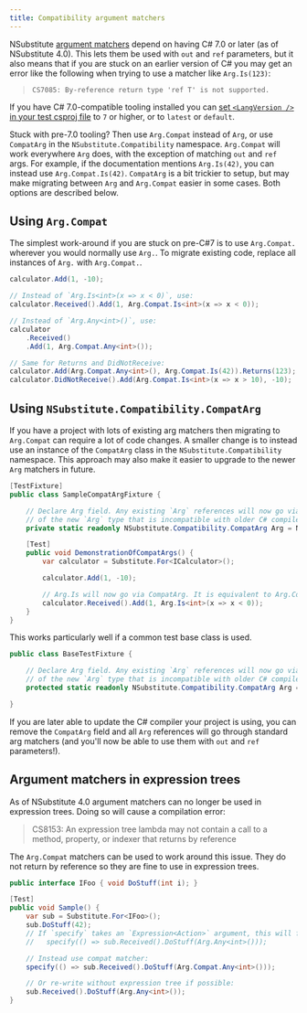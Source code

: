 ```yaml
---
title: Compatibility argument matchers
---
```


NSubstitute [argument matchers](/help/argument-matchers) depend on having C# 7.0 or later (as of NSubstitute 4.0). This lets them be used with `out` and `ref` parameters, but it also means that if you are stuck on an earlier version of C# you may get an error like the following when trying to use a matcher like `Arg.Is(123)`:

> `CS7085: By-reference return type 'ref T' is not supported.`

If you have C# 7.0-compatible tooling installed you can [set `<LangVersion />` in your test csproj file](https://docs.microsoft.com/en-us/dotnet/csharp/language-reference/configure-language-version) to `7` or higher, or to `latest` or `default`.

Stuck with pre-7.0 tooling? Then use `Arg.Compat` instead of `Arg`, or use `CompatArg` in the `NSubstitute.Compatibility` namespace. `Arg.Compat` will work everywhere `Arg` does, with the exception of matching `out` and `ref` args. For example, if the documentation mentions `Arg.Is(42)`, you can instead use `Arg.Compat.Is(42)`. `CompatArg` is a bit trickier to setup, but may make migrating between `Arg` and `Arg.Compat` easier in some cases. Both options are described below.

<!--
```requiredcode
public interface ICalculator {
    int Add(int a, int b);
}
ICalculator calculator;
[SetUp] public void SetUp() {
    calculator = Substitute.For<ICalculator>();
}
```
-->

## Using `Arg.Compat`

The simplest work-around if you are stuck on pre-C#7 is to use `Arg.Compat.` wherever you would normally use `Arg.`. To migrate existing code, replace all instances of `Arg.` with `Arg.Compat.`.

```csharp
calculator.Add(1, -10);

// Instead of `Arg.Is<int>(x => x < 0)`, use:
calculator.Received().Add(1, Arg.Compat.Is<int>(x => x < 0));

// Instead of `Arg.Any<int>()`, use:
calculator
    .Received()
    .Add(1, Arg.Compat.Any<int>());

// Same for Returns and DidNotReceive:
calculator.Add(Arg.Compat.Any<int>(), Arg.Compat.Is(42)).Returns(123);
calculator.DidNotReceive().Add(Arg.Compat.Is<int>(x => x > 10), -10);
```

## Using `NSubstitute.Compatibility.CompatArg`

If you have a project with lots of existing arg matchers then migrating to `Arg.Compat` can require a lot of code changes. A smaller change is to instead use an instance of the `CompatArg` class in the `NSubstitute.Compatibility` namespace. This approach may also make it easier to upgrade to the newer `Arg` matchers in future.

```csharp
[TestFixture]
public class SampleCompatArgFixture {

    // Declare Arg field. Any existing `Arg` references will now go via `CompatArg`, instead
    // of the new `Arg` type that is incompatible with older C# compilers.
    private static readonly NSubstitute.Compatibility.CompatArg Arg = NSubstitute.Compatibility.CompatArg.Instance;

    [Test]
    public void DemonstrationOfCompatArgs() {
        var calculator = Substitute.For<ICalculator>();

        calculator.Add(1, -10);

        // Arg.Is will now go via CompatArg. It is equivalent to Arg.Compat.Is.
        calculator.Received().Add(1, Arg.Is<int>(x => x < 0));
    }
}
```

This works particularly well if a common test base class is used.

```csharp
public class BaseTestFixture {

    // Declare Arg field. Any existing `Arg` references will now go via `CompatArg`, instead
    // of the new `Arg` type that is incompatible with older C# compilers.
    protected static readonly NSubstitute.Compatibility.CompatArg Arg = NSubstitute.Compatibility.CompatArg.Instance;

}
```

If you are later able to update the C# compiler your project is using, you can remove the `CompatArg` field and all `Arg` references will go through standard arg matchers (and you'll now be able to use them with `out` and `ref` parameters!).

## Argument matchers in expression trees

As of NSubstitute 4.0 argument matchers can no longer be used in expression trees. Doing so will cause a compilation error:

> CS8153: An expression tree lambda may not contain a call to a method, property, or indexer that returns by reference

The `Arg.Compat` matchers can be used to work around this issue. They do not return by reference so they are fine to use in expression trees.

<!--
```requiredcode
// Pretending this takes an Expression<Action> arg (rather than adding a reference to
// System.Linq.Expression).
protected void specify(Action expectation) {
    expectation();
}
```
-->

```csharp
public interface IFoo { void DoStuff(int i); }

[Test]
public void Sample() {
    var sub = Substitute.For<IFoo>();
    sub.DoStuff(42);
    // If `specify` takes an `Expression<Action>` argument, this will fail with CS8153:
    //   specify(() => sub.Received().DoStuff(Arg.Any<int>()));

    // Instead use compat matcher:
    specify(() => sub.Received().DoStuff(Arg.Compat.Any<int>()));

    // Or re-write without expression tree if possible:
    sub.Received().DoStuff(Arg.Any<int>());
}
```